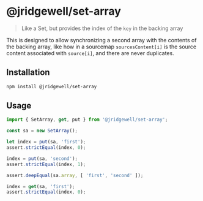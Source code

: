 # @jridgewell/set-array

> Like a Set, but provides the index of the `key` in the backing array

This is designed to allow synchronizing a second array with the contents of the backing array, like
how in a sourcemap `sourcesContent[i]` is the source content associated with `source[i]`, and there
are never duplicates.

## Installation

```sh
npm install @jridgewell/set-array
```

## Usage

```js
import { SetArray, get, put } from '@jridgewell/set-array';

const sa = new SetArray();

let index = put(sa, 'first');
assert.strictEqual(index, 0);

index = put(sa, 'second');
assert.strictEqual(index, 1);

assert.deepEqual(sa.array, [ 'first', 'second' ]);

index = get(sa, 'first');
assert.strictEqual(index, 0);
```
